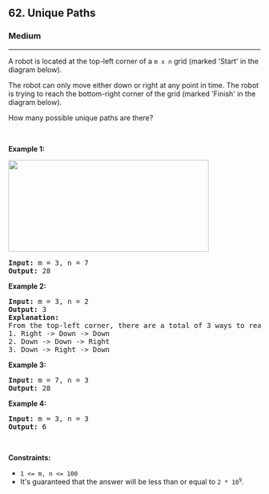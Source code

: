<h2>62. Unique Paths</h2><h3>Medium</h3><hr><div style="user-select: auto;"><p style="user-select: auto;">A robot is located at the top-left corner of a <code style="user-select: auto;">m x n</code> grid (marked 'Start' in the diagram below).</p>

<p style="user-select: auto;">The robot can only move either down or right at any point in time. The robot is trying to reach the bottom-right corner of the grid (marked 'Finish' in the diagram below).</p>

<p style="user-select: auto;">How many possible unique paths are there?</p>

<p style="user-select: auto;">&nbsp;</p>
<p style="user-select: auto;"><strong style="user-select: auto;">Example 1:</strong></p>
<img src="https://assets.leetcode.com/uploads/2018/10/22/robot_maze.png" style="width: 400px; height: 183px; user-select: auto;">
<pre style="user-select: auto;"><strong style="user-select: auto;">Input:</strong> m = 3, n = 7
<strong style="user-select: auto;">Output:</strong> 28
</pre>

<p style="user-select: auto;"><strong style="user-select: auto;">Example 2:</strong></p>

<pre style="user-select: auto;"><strong style="user-select: auto;">Input:</strong> m = 3, n = 2
<strong style="user-select: auto;">Output:</strong> 3
<strong style="user-select: auto;">Explanation:</strong>
From the top-left corner, there are a total of 3 ways to reach the bottom-right corner:
1. Right -&gt; Down -&gt; Down
2. Down -&gt; Down -&gt; Right
3. Down -&gt; Right -&gt; Down
</pre>

<p style="user-select: auto;"><strong style="user-select: auto;">Example 3:</strong></p>

<pre style="user-select: auto;"><strong style="user-select: auto;">Input:</strong> m = 7, n = 3
<strong style="user-select: auto;">Output:</strong> 28
</pre>

<p style="user-select: auto;"><strong style="user-select: auto;">Example 4:</strong></p>

<pre style="user-select: auto;"><strong style="user-select: auto;">Input:</strong> m = 3, n = 3
<strong style="user-select: auto;">Output:</strong> 6
</pre>

<p style="user-select: auto;">&nbsp;</p>
<p style="user-select: auto;"><strong style="user-select: auto;">Constraints:</strong></p>

<ul style="user-select: auto;">
	<li style="user-select: auto;"><code style="user-select: auto;">1 &lt;= m, n &lt;= 100</code></li>
	<li style="user-select: auto;">It's guaranteed that the answer will be less than or equal to <code style="user-select: auto;">2 * 10<sup style="user-select: auto;">9</sup></code>.</li>
</ul>
</div>